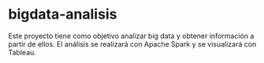 # bigdata-analisis
Este proyecto tiene como objetivo analizar big data y obtener información a partir de ellos. El análisis se realizará con Apache Spark y se visualizará con Tableau.
